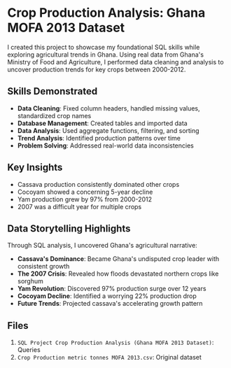 # Crop Production Analysis: Ghana MOFA 2013 Dataset

I created this project to showcase my foundational SQL skills while exploring agricultural trends in Ghana. Using real data from Ghana's Ministry of Food and Agriculture, I performed data cleaning and analysis to uncover production trends for key crops between 2000-2012.

## Skills Demonstrated
- **Data Cleaning**: Fixed column headers, handled missing values, standardized crop names
- **Database Management**: Created tables and imported data
- **Data Analysis**: Used aggregate functions, filtering, and sorting
- **Trend Analysis**: Identified production patterns over time
- **Problem Solving**: Addressed real-world data inconsistencies

## Key Insights
- Cassava production consistently dominated other crops
- Cocoyam showed a concerning 5-year decline
- Yam production grew by 97% from 2000-2012
- 2007 was a difficult year for multiple crops

## Data Storytelling Highlights
Through SQL analysis, I uncovered Ghana's agricultural narrative:
- **Cassava's Dominance**: Became Ghana's undisputed crop leader with consistent growth
- **The 2007 Crisis**: Revealed how floods devastated northern crops like sorghum
- **Yam Revolution**: Discovered 97% production surge over 12 years
- **Cocoyam Decline**: Identified a worrying 22% production drop
- **Future Trends**: Projected cassava's accelerating growth pattern

## Files
1. `SQL Project Crop Production Analysis (Ghana MOFA 2013 Dataset)`: Queries
2. `Crop Production metric tonnes MOFA 2013.csv`: Original dataset
